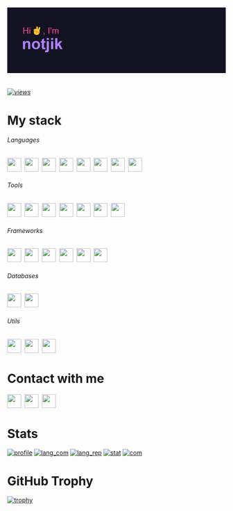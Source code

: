 ###### [![image](header.png)](header.png)
###### [![views](https://komarev.com/ghpvc/?username=notjik&color=fe428e&style=flat)](https://komarev.com/ghpvc/?username=notjik&color=bf91f3&style=flat)


# My stack

###### Languages
<p class="languages">
<a href="https://python.org/"><img height="32" width="32" src="https://cdn.simpleicons.org/python/fe428e"/></a>&nbsp;
<a href="https://iso.org/standard/74528.html"><img height="32" width="32" src="https://cdn.simpleicons.org/c/fe428e"/></a>&nbsp;
<a href="https://isocpp.org/"><img height="32" width="32" src="https://cdn.simpleicons.org/cplusplus/fe428e"/></a>&nbsp;
<a href="https://dotnet.microsoft.com/en-us/languages/csharp"><img height="32" width="32" src="https://cdn.simpleicons.org/csharp/fe428e"/></a>&nbsp;
<a href="https://developer.mozilla.org/en-US/docs/Web/JavaScript"><img height="32" width="32" src="https://cdn.simpleicons.org/javascript/fe428e"/></a>&nbsp;
<a href="https://www.java.com/"><img height="32" width="32" src="https://cdn.simpleicons.org/openjdk/fe428e"/></a>&nbsp;
<a href="https://w3.org/html/"><img height="32" width="32" src="https://cdn.simpleicons.org/html5/fe428e"/></a>&nbsp;
<a href="https://w3.org/Style/CSS/"><img height="32" width="32" src="https://cdn.simpleicons.org/css3/fe428e"/></a>&nbsp;
</p>

###### Tools
<p class="tools">
<a href="https://git-scm.com/"><img height="32" width="32" src="https://cdn.simpleicons.org/git/fe428e"/></a>&nbsp;
<a href="https://docker.com/"><img height="32" width="32" src="https://cdn.simpleicons.org/docker/fe428e"/></a>&nbsp;
<a href="https://ubuntu.com/"><img height="32" width="32" src="https://cdn.simpleicons.org/ubuntu/fe428e"/></a>&nbsp;
<a href="https://jetbrains.com/pycharm/"><img height="32" width="32" src="https://cdn.simpleicons.org/pycharm/fe428e"/></a>&nbsp;
<a href="https://jetbrains.com/pycharm/"><img height="32" width="32" src="https://cdn.simpleicons.org/intellijidea/fe428e"/></a>&nbsp;
<a href="https://visualstudio.microsoft.com/"><img height="32" width="32" src="https://cdn.simpleicons.org/visualstudio/fe428e"/></a>&nbsp;
<a href="https://code.visualstudio.com/"><img height="32" width="32" src="https://cdn.simpleicons.org/visualstudiocode/fe428e"/></a>&nbsp;
</p>

###### Frameworks
<p class="frameworks">
<a href="https://djangoproject.com/"><img height="32" width="32" src="https://cdn.simpleicons.org/django/fe428e"/></a>&nbsp;
<a href="https://qt.io/"><img height="32" width="32" src="https://cdn.simpleicons.org/qt/fe428e"/></a>&nbsp;
<a href="https://flask.palletsprojects.com/"><img height="32" width="32" src="https://cdn.simpleicons.org/flask/fe428e"/></a>&nbsp;
<a href="https://getbootstrap.com/"><img height="32" width="32" src="https://cdn.simpleicons.org/bootstrap/fe428e"/></a>&nbsp;
<a href="https://nodejs.org/"><img height="32" width="32" src="https://cdn.simpleicons.org/node.js/fe428e"/></a>&nbsp;
<a href="https://dotnet.microsoft.com/"><img height="32" width="32" src="https://cdn.simpleicons.org/dotnet/fe428e"/></a>&nbsp;
</p>

###### Databases
<p class="databases">
<a href="https://postgresql.org/"><img height="32" width="32" src="https://cdn.simpleicons.org/postgresql/fe428e"/></a>&nbsp;
<a href="https://sqlite.org/"><img height="32" width="32" src="https://cdn.simpleicons.org/sqlite/fe428e"/></a>&nbsp;
</p>

###### Utils
<p class="utils">
<a href="https://mozilla.org/"><img height="32" width="32" src="https://cdn.simpleicons.org/mozilla/fe428e"/></a>&nbsp;
<a href="https://dotenv.org/"><img height="32" width="32" src="https://cdn.simpleicons.org/dotenv/fe428e"/></a>&nbsp;
<a href="https://pypi.org/project/googletrans/"><img height="32" width="32" src="https://cdn.simpleicons.org/googletranslate/fe428e"/></a>&nbsp;
</p>

# Contact with me
<p class="contacts">
<a href="https://t.me/notjik/"><img height="32" width="32" src="https://cdn.simpleicons.org/telegram/fe428e"/></a>&nbsp;
<a href="https://vk.com/notjik"><img height="32" width="32" src="https://cdn.simpleicons.org/vk/fe428e"/></a>&nbsp;
<a href="mailto:notjik@yandex.ru"><img height="32" width="32" src="https://cdn.simpleicons.org/mail.ru/fe428e"/></a>&nbsp;
</p>

# Stats
[![profile](https://github-profile-summary-cards.vercel.app/api/cards/profile-details?username=notjik&theme=radical)](https://github-profile-summary-cards.vercel.app/api/cards/profile-details?username=notjik&theme=radical)
[![lang_com](https://github-profile-summary-cards.vercel.app/api/cards/most-commit-language?username=notjik&theme=radical)](https://github-profile-summary-cards.vercel.app/api/cards/most-commit-language?username=notjik&theme=radical)
[![lang_rep](https://github-profile-summary-cards.vercel.app/api/cards/repos-per-language?username=notjik&theme=radical)](https://github-profile-summary-cards.vercel.app/api/cards/repos-per-language?username=notjik&theme=radical)
[![stat](https://github-profile-summary-cards.vercel.app/api/cards/stats?username=notjik&theme=radical)](https://github-profile-summary-cards.vercel.app/api/cards/stats?username=notjik&theme=radical)
[![com](https://github-profile-summary-cards.vercel.app/api/cards/productive-time?username=notjik&theme=radical)](https://github-profile-summary-cards.vercel.app/api/cards/productive-time?username=notjik&theme=radical)


# GitHub Trophy
[![trophy](https://github-profile-trophy.vercel.app/?username=notjik&theme=radical&no-frame=true&margin-w=10)](https://github-profile-trophy.vercel.app/?username=notjik&theme=radical&no-frame=true&margin-w=10)
